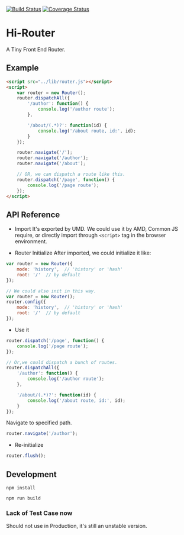 <a href="https://circleci.com/gh/hi-plan/hi-router/tree/master"><img src="https://img.shields.io/circleci/project/hi-plan/hi-router/master.svg" alt="Build Status"></a>
<a href="https://codecov.io/github/hi-plan/hi-router?branch=master"><img src="https://img.shields.io/codecov/c/github/hi-plan/hi-router/dev.svg" alt="Coverage Status"></a>

# Hi-Router
A Tiny Front End Router.

## Example
```html
<script src="../lib/router.js"></script>
<script>
	var router = new Router();
	router.dispatchAll({
		'/author': function() {
			console.log('/author route');
		},

		'/about/(.*)?': function(id) {
			console.log('/about route, id:', id);
		}
	});

	router.navigate('/');
	router.navigate('/author');
	router.navigate('/about');

	// OR, we can dispatch a route like this.
	router.dispatch('/page', function() {
		console.log('/page route');
	});
</script>
```

## API Reference
- Import
It's exported by UMD. We could use it by AMD, Common JS require, or directly
import through ```<script>``` tag in the browser environment.

- Router Initialize
After imported, we could initialize it like:

```javascript
var router = new Router({
	mode: 'history',  // 'history' or 'hash'
	root: '/'  // by default
});

// We could also init in this way.
var router = new Router();
router.config({
	mode: 'history',  // 'history' or 'hash'
	root: '/'  // by default
});
```

- Use it

```javascript
router.dispatch('/page', function() {
	console.log('/page route');
});

// Or,we could dispatch a bunch of routes.
router.dispatchAll({
	'/author': function() {
		console.log('/author route');
	},

	'/about/(.*)?': function(id) {
		console.log('/about route, id:', id);
	}
});
```

Navigate to specified path.
```javascript
router.navigate('/author');
```

- Re-initialize

```javascript
router.flush();
```

## Development

```npm install```

```npm run build```

### Lack of Test Case now
Should not use in Production, it's still an unstable version.
